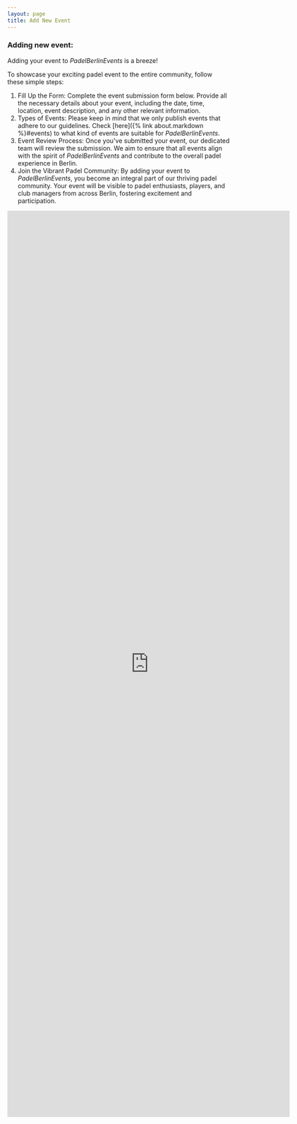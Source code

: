 ```yaml
---
layout: page
title: Add New Event
---
```


### Adding new event:


Adding your event to *PadelBerlinEvents* is a breeze! 

To showcase your exciting padel event to the entire community, follow these simple steps:

1. Fill Up the Form: Complete the event submission form below. Provide all the necessary details about your event, including the date, time, location, event description, and any other relevant information. 
2. Types of Events: Please keep in mind that we only publish events that adhere to our guidelines. Check [here]({% link about.markdown %}#events) to  what kind of events are suitable for *PadelBerlinEvents*.
3. Event Review Process: Once you've submitted your event, our dedicated team will review the submission. We aim to ensure that all events align with the spirit of *PadelBerlinEvents* and contribute to the overall padel experience in Berlin.
4. Join the Vibrant Padel Community: By adding your event to *PadelBerlinEvents*, you become an integral part of our thriving padel community. Your event will be visible to padel enthusiasts, players, and club managers from across Berlin, fostering excitement and participation.

<iframe src="https://docs.google.com/forms/d/e/1FAIpQLSfxBYtH-ARdl4yfBVtVtb5cnlL_b_D0DObk7KiXBtGX_hs3AA/viewform?embedded=true" width="640" height="2050" frameborder="0" marginheight="0" marginwidth="0">Loading…</iframe>
